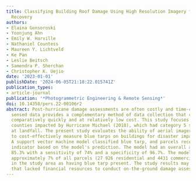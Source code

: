 ```yaml
---
title: Classifying Building Roof Damage Using High Resolution Imagery for Disaster
  Recovery
authors:
- Elaina Gonsoroski
- Yoonjung Ahn
- Emily W. Harville
- Nathaniel Countess
- Maureen Y. Lichtveld
- Ke Pan
- Leslie Beitsch
- Samendra P. Sherchan
- Christopher K. Uejio
date: '2023-01-01'
publishDate: '2024-06-05T21:18:22.015741Z'
publication_types:
- article-journal
publication: '*Photogrammetric Engineering & Remote Sensing*'
doi: 10.14358/pers.22-00106r2
abstract: Post-hurricane damage assessments are often costly and time-consuming. Remotely
  sensed data provides a complementary method of data collection that can be completed
  comparatively quickly and at relatively low cost. This study focuses on 15 Florida
  counties impacted by Hurricane Michael (2018), which had category 5 strength winds
  at landfall. The present study evaluates the ability of aerial imagery collected
  to cost-effectively measure blue tarps on buildings for disaster impact and recovery.
  A support vector machine model classified blue tarp, and parcels received a damage
  indicator based on the model's prediction. The model had an overall accuracy of
  85.3% with a sensitivity of 74% and a specificity of 96.7%. The model results indicated
  approximately 7% of all parcels (27 926 residential and 4431 commercial parcels)
  in the study area as having blue tarp present. The study results may benefit jurisdictions
  that lacked financial resources to conduct on-the-ground damage assessments.
---
```

